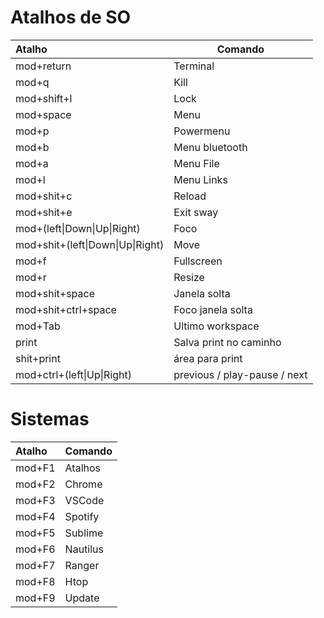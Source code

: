 # Atalhos de SO
Atalho   | Comando
:--------- | ------
mod+return | Terminal
mod+q | Kill
mod+shift+l | Lock
mod+space | Menu
mod+p | Powermenu
mod+b | Menu bluetooth
mod+a | Menu File
mod+l | Menu Links
mod+shit+c | Reload
mod+shit+e | Exit sway
mod+(left\|Down\|Up\|Right) | Foco
mod+shit+(left\|Down\|Up\|Right) | Move
mod+f | Fullscreen
mod+r | Resize
mod+shit+space | Janela solta
mod+shit+ctrl+space | Foco janela solta
mod+Tab | Ultimo workspace
print | Salva print no caminho
shit+print | área para print
mod+ctrl+(left\|Up\|Right)| previous / play-pause / next

# Sistemas
Atalho   | Comando
:--------- | ------
mod+F1 | Atalhos
mod+F2 | Chrome
mod+F3 | VSCode
mod+F4 | Spotify
mod+F5 | Sublime
mod+F6 | Nautilus
mod+F7 | Ranger
mod+F8 | Htop
mod+F9 | Update
